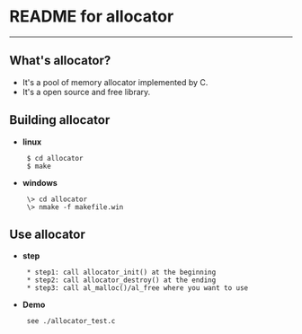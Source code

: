 # **README for allocator** #
***


## **What's allocator?** ##
 * It's a pool of memory allocator implemented by C.
 * It's a open source and free library.


## **Building allocator** ##
 * **linux**

        $ cd allocator
        $ make 

 * **windows**

        \> cd allocator
        \> nmake -f makefile.win 



## **Use allocator** ##
 * **step**

        * step1: call allocator_init() at the beginning
        * step2: call allocator_destroy() at the ending
        * step3: call al_malloc()/al_free where you want to use

 * **Demo**

        see ./allocator_test.c
